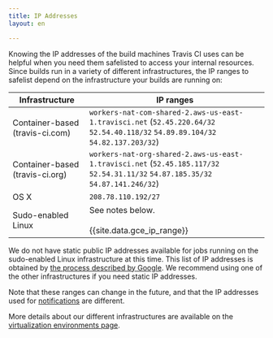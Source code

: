 ```yaml
---
title: IP Addresses
layout: en

---
```


Knowing the IP addresses of the build machines Travis CI uses can be helpful
when you need them safelisted to access your internal resources. Since builds
run in a variety of different infrastructures, the IP ranges to safelist depend
on the infrastructure your builds are running on:

| Infrastructure                  | IP ranges                                                                                                                        |
| ------------------------------- | ---------------------------------------------------------------------------------------------------------------------------------|
| Container-based (travis-ci.com) | `workers-nat-com-shared-2.aws-us-east-1.travisci.net` (`52.45.220.64/32` `52.54.40.118/32` `54.89.89.104/32` `54.82.137.203/32`) |
| Container-based (travis-ci.org) | `workers-nat-org-shared-2.aws-us-east-1.travisci.net` (`52.45.185.117/32` `52.54.31.11/32` `54.87.185.35/32` `54.87.141.246/32`) |
| OS X                            | `208.78.110.192/27`                                                                                                              |
| Sudo-enabled Linux              |  See notes below. <br><br>{{site.data.gce_ip_range}}                                                                            |

We do not have static public IP addresses available for jobs running on the
sudo-enabled Linux infrastructure at this time.
This list of IP addresses is obtained by [the process described by
Google](https://cloud.google.com/compute/docs/faq#where_can_i_find_short_product_name_ip_ranges).
We recommend using one of the other infrastructures if you need static IP
addresses.

Note that these ranges can change in the future, and that the IP addresses used
for [notifications](/user/notifications) are different.

More details about our different infrastructures are available on the
[virtualization environments
page](/user/reference/overview/#Virtualization-environments).
